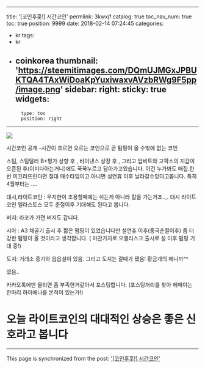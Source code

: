 
---
title: '[코인후훗!] 시간코인'
permlink: 3kwxjf
catalog: true
toc_nav_num: true
toc: true
position: 9999
date: 2018-02-14 07:24:45
categories:
- kr
tags:
- kr
- coinkorea
thumbnail: 'https://steemitimages.com/DQmUJMGxJPBUKTQA4TAxWiDoaKpYuxiwaxvAVzbRWg9F5pp/image.png'
sidebar:
    right:
        sticky: true
widgets:
    -
        type: toc
        position: right
---


![](https://steemitimages.com/DQmUJMGxJPBUKTQA4TAxWiDoaKpYuxiwaxvAVzbRWg9F5pp/image.png)

시간코인 공개
-시간이 흐르면 오르는 코인으로 곧 펌핑이 올 수밖에 없는 코인


스팀, 스팀달러 B+평가 상향 후 , 바이낸스 상장 후 , 그리고  업비트와 고팍스의 지갑이 오픈된 후(이미다아는거니)에도 꾹꾹누르고 담아가고있습니다. 이건 누가봐도 매집.한번 미끄러뜨린다면 절대 매수타임이고 아니면 설연휴 이후 날라갈수있다고봅니다. 특히 4월부터는 ....

대시,라이트코인 : 우지한이 조용할때에는 쉬는게 아니라 칼을 가는거죠..,. 대시 라이트코인 엘라스토스 모두 춘절이후 기대해도 된다고 봅니다.
 

버지: 라코가 가면 버지도 갑니다. 

시아 : A3 채굴기 출시 후 짧은 펌핑이 있었습니다만 설연휴 이후(중국춘절이후) 좀 더 강한 펌핑이 올 것이라고 생각합니다. ( 마찬가지로 오벨리스크 출시로 설 이후 펌핑 기대 중!)


도지: 거래소 증가와 읍읍설이 있음. 그리고 도지는 갈때가 됐음! 황금개의 해니까^^

였음..


카카오톡에만 올리면 좀 부족한거같아서 포스팅합니다.
(포스팅꺼리를 찾아 헤매이는 한마리 하이에나를 본적이 있는가!)

# 오늘 라이트코인의 대대적인 상승은 좋은 신호라고 봅니다

- - -

This page is synchronized from the post: ['[코인후훗!] 시간코인'](https://steemit.com/@virus707/3kwxjf)
